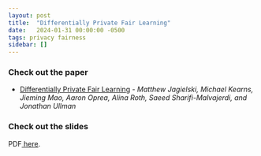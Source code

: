 ```yaml
---
layout: post
title:  "Differentially Private Fair Learning"
date:   2024-01-31 00:00:00 -0500
tags: privacy fairness
sidebar: []
---
```


### Check out the paper
- [Differentially Private Fair Learning](https://proceedings.mlr.press/v97/jagielski19a/jagielski19a.pdf) - *Matthew Jagielski, Michael Kearns, Jieming Mao, Aaron Oprea, Alina Roth, Saeed Sharifi-Malvajerdi, and Jonathan Ullman*

### Check out the slides

<p>PDF<a href="/assets/slides/31Jan_DP_Fairness_paper.pdf"> here</a>.</p>


